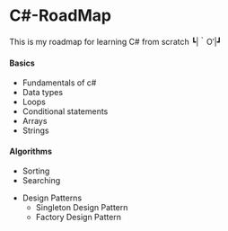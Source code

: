 # C#-RoadMap
This is my roadmap for learning C# from scratch ┗|｀O′|┛

<h4>Basics</h4>
<ul>
  <li>Fundamentals of c#</li>
  <li>Data types</li>
  <li>Loops</li>
  <li>Conditional statements</li>
  <li>Arrays</li>
  <li>Strings</li>
</ul>
<h4>Algorithms</h4>
<ul>
  <li>Sorting</li>
  <li>Searching</li>
</ul>

<ul>
   <li>Design Patterns
    <ul>
      <li>Singleton Design Pattern</li>
      <li>Factory Design Pattern</li>
    </ul>
  </li>  
</ul>
